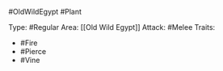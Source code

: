 #OldWildEgypt #Plant 

Type: #Regular 
Area: [[Old Wild Egypt]]
Attack: #Melee
Traits:
- #Fire
- #Pierce
- #Vine